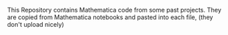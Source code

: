 This Repository contains Mathematica code from some past projects.  They are copied from Mathematica notebooks and pasted
into each file, (they don't upload nicely)
